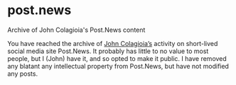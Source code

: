 # post.news
Archive of John Colagioia's Post.News content

You have reached the archive of [John Colagioia’s](https://john.colagioia.net) activity on short-lived social media site Post.News.  It probably has little to no value to most people, but I (John) have it, and so opted to make it public. I have removed any blatant any intellectual property from Post.News, but have not modified any posts.
